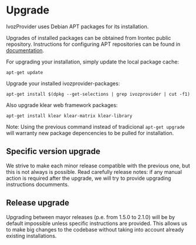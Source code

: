 # Upgrade

IvozProvider uses Debian APT packages for its installation.

Upgrades of installed packages can be obtained from Irontec public repository. Instructions for configuring APT repositories can be found in [documentation](https://irontec.github.io/ivozprovider/en/installation/debian_install.html#apt-repository-configuration).

For upgrading your installation, simply update the local package cache:
```
apt-get update
```

Upgrade your installed ivozprovider-packages:
```
apt-get install $(dpkg --get-selections | grep ivozprovider | cut -f1)
```

Also upgrade klear web framework packages:
```
apt-get install klear klear-matrix klear-library
```

Note: Using the previous command instead of tradicional `apt-get upgrade` will warranty new package depencencies to be pulled for installation.

## Specific version upgrade

We strive to make each minor release compatible with the previous one, but this is not always is possible. Read carefully release notes: if any manual action is required after the upgrade, we will try to provide upgrading instructions documments.

## Release upgrade

Upgrading between mayor releases (p.e. from 1.5.0 to 2.1.0) will be by default impossible unless specific instructions are provided. This allows us to make big changes to the codebase without taking into account already existing installations.
